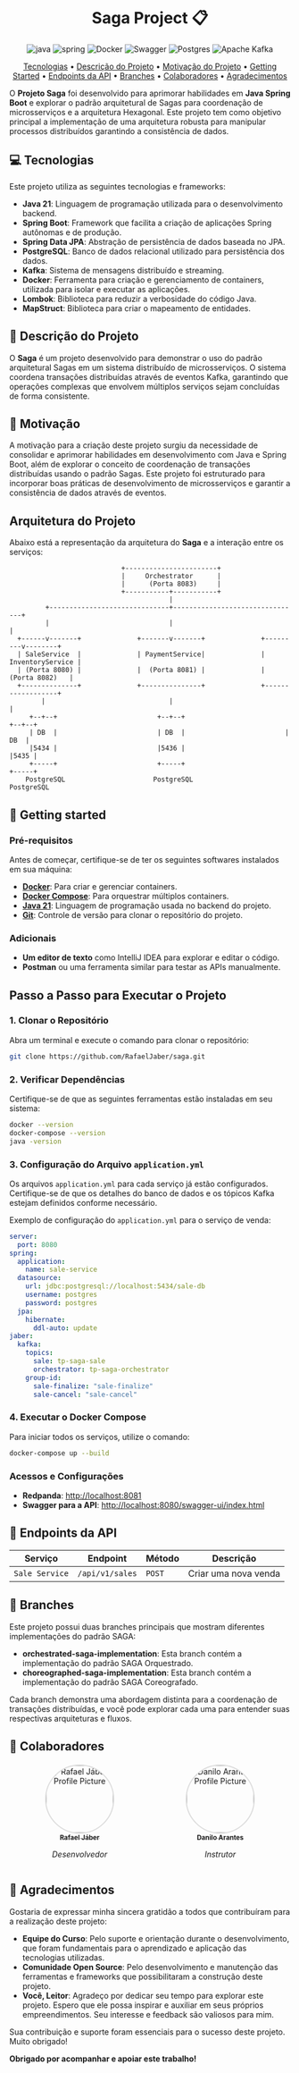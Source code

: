[JAVA_BADGE]: https://img.shields.io/badge/java-%23ED8B00.svg?style=for-the-badge&logo=openjdk&logoColor=white
[SPRING_BADGE]: https://img.shields.io/badge/spring-%236DB33F.svg?style=for-the-badge&logo=spring&logoColor=white
[SWAGGER_BADGE]: https://img.shields.io/badge/-Swagger-%23Clojure?style=for-the-badge&logo=swagger&logoColor=white
[DOCKER_BADGE]: https://img.shields.io/badge/docker-%230db7ed.svg?style=for-the-badge&logo=docker&logoColor=white
[POSTGRES_BADGE]: https://img.shields.io/badge/postgres-%23316192.svg?style=for-the-badge&logo=postgresql&logoColor=white
[KAFKA_BADGE]: https://img.shields.io/badge/Apache%20Kafka-000?style=for-the-badge&logo=apachekafka

<h1 align="center" style="font-weight: bold;">Saga Project 📋</h1>

<div style="text-align: center;">

![java][JAVA_BADGE]
![spring][SPRING_BADGE]
![Docker][DOCKER_BADGE]
![Swagger][SWAGGER_BADGE]
![Postgres][POSTGRES_BADGE]
![Apache Kafka][KAFKA_BADGE]

</div>

<p align="center">
 <a href="#tech">Tecnologias</a> • 
 <a href="#description">Descrição do Projeto</a> • 
 <a href="#motivation">Motivação do Projeto</a> • 
 <a href="#started">Getting Started</a> • 
 <a href="#routes">Endpoints da API</a> •
 <a href="#branches">Branches</a> •
 <a href="#colab">Colaboradores</a> • 
 <a href="#thanks">Agradecimentos</a>
</p>

O **Projeto Saga** foi desenvolvido para aprimorar habilidades em **Java Spring Boot** e explorar o padrão arquitetural de Sagas para coordenação de microsserviços e a arquitetura Hexagonal. Este projeto tem como objetivo principal a implementação de uma arquitetura robusta para manipular processos distribuídos garantindo a consistência de dados.

## 💻 Tecnologias

Este projeto utiliza as seguintes tecnologias e frameworks:

- **Java 21**: Linguagem de programação utilizada para o desenvolvimento backend.
- **Spring Boot**: Framework que facilita a criação de aplicações Spring autônomas e de produção.
- **Spring Data JPA**: Abstração de persistência de dados baseada no JPA.
- **PostgreSQL**: Banco de dados relacional utilizado para persistência dos dados.
- **Kafka**: Sistema de mensagens distribuído e streaming.
- **Docker**: Ferramenta para criação e gerenciamento de containers, utilizada para isolar e executar as aplicações.
- **Lombok**: Biblioteca para reduzir a verbosidade do código Java.
- **MapStruct**: Biblioteca para criar o mapeamento de entidades.

<h2 id="description">📝 Descrição do Projeto</h2>

O **Saga** é um projeto desenvolvido para demonstrar o uso do padrão arquitetural Sagas em um sistema distribuído de microsserviços. O sistema coordena transações distribuídas através de eventos Kafka, garantindo que operações complexas que envolvem múltiplos serviços sejam concluídas de forma consistente.

<h2 id="motivation">🌟 Motivação</h2>

A motivação para a criação deste projeto surgiu da necessidade de consolidar e aprimorar habilidades em desenvolvimento com Java e Spring Boot, além de explorar o conceito de coordenação de transações distribuídas usando o padrão Sagas. Este projeto foi estruturado para incorporar boas práticas de desenvolvimento de microsserviços e garantir a consistência de dados através de eventos.

## Arquitetura do Projeto

Abaixo está a representação da arquitetura do **Saga** e a interação entre os serviços:

```plaintext
                            +-----------------------+
                            |     Orchestrator      |
                            |      (Porta 8083)     |
                            +-----------+-----------+
                                        |
         +------------------------------+--------------------------------+
         |                              |                                |              
  +------v-------+              +-------v-------+              +---------v--------+       
  | SaleService  |              | PaymentService|              | InventoryService |  
  | (Porta 8080) |              |  (Porta 8081) |              |   (Porta 8082)   |  
  +--------------+              +---------------+              +------------------+ 
        |                               |                               |
     +--+--+                         +--+--+                         +--+--+ 
     | DB  |                         | DB  |                         | DB  | 
     |5434 |                         |5436 |                         |5435 |
     +-----+                         +-----+                         +-----+
    PostgreSQL                      PostgreSQL                      PostgreSQL
```

<h2 id="started">🚀 Getting started</h2>

### Pré-requisitos

Antes de começar, certifique-se de ter os seguintes softwares instalados em sua máquina:

- **[Docker](https://www.docker.com/)**: Para criar e gerenciar containers.
- **[Docker Compose](https://docs.docker.com/compose/)**: Para orquestrar múltiplos containers.
- **[Java 21](https://www.oracle.com/java/technologies/javase-jdk21-downloads.html)**: Linguagem de programação usada no backend do projeto.
- **[Git](https://git-scm.com/)**: Controle de versão para clonar o repositório do projeto.

### Adicionais

- **Um editor de texto** como IntelliJ IDEA para explorar e editar o código.
- **Postman** ou uma ferramenta similar para testar as APIs manualmente.

## Passo a Passo para Executar o Projeto

### 1. Clonar o Repositório

Abra um terminal e execute o comando para clonar o repositório:

```bash
git clone https://github.com/RafaelJaber/saga.git
```

### 2. Verificar Dependências

Certifique-se de que as seguintes ferramentas estão instaladas em seu sistema:

```bash
docker --version
docker-compose --version
java -version
```

### 3. Configuração do Arquivo `application.yml`

Os arquivos `application.yml` para cada serviço já estão configurados. Certifique-se de que os detalhes do banco de dados e os tópicos Kafka estejam definidos conforme necessário.

Exemplo de configuração do `application.yml` para o serviço de venda:

```yaml
server:
  port: 8080
spring:
  application:
    name: sale-service
  datasource:
    url: jdbc:postgresql://localhost:5434/sale-db
    username: postgres
    password: postgres
  jpa:
    hibernate:
      ddl-auto: update
jaber:
  kafka:
    topics:
      sale: tp-saga-sale
      orchestrator: tp-saga-orchestrator
    group-id:
      sale-finalize: "sale-finalize"
      sale-cancel: "sale-cancel"
```

### 4. Executar o Docker Compose

Para iniciar todos os serviços, utilize o comando:

```bash
docker-compose up --build
```

### Acessos e Configurações

- **Redpanda**: [http://localhost:8081](http://localhost:8081)
- **Swagger para a API**: [http://localhost:8080/swagger-ui/index.html](http://localhost:8080/swagger-ui/index.html#/)

<h2 id="routes">📍 Endpoints da API</h2>

| **Serviço**       | **Endpoint**                        | **Método** | **Descrição**             |
|-------------------|-------------------------------------|------------|---------------------------|
| `Sale Service`    | `/api/v1/sales`                     | `POST`     | Criar uma nova venda      |

<h2 id="branches">🔀 Branches</h2>

Este projeto possui duas branches principais que mostram diferentes implementações do padrão SAGA:

- **orchestrated-saga-implementation**: Esta branch contém a implementação do padrão SAGA Orquestrado.
- **choreographed-saga-implementation**: Esta branch contém a implementação do padrão SAGA Coreografado.

Cada branch demonstra uma abordagem distinta para a coordenação de transações distribuídas, e você pode explorar cada uma para entender suas respectivas arquiteturas e fluxos.

<h2 id="colab">🤝 Colaboradores</h2>

<div style="display: flex; justify-content: space-around; align-items: center; margin-top: 20px;">

  <div style="text-align: center;">
    <a href="https://github.com/rafaeljaber" target="_blank">
      <img src="https://github.com/rafaeljaber.png" width="120px;" alt="Rafael Jáber Profile Picture" style="border-radius: 50%; border: 2px solid #ddd;"/>
      <br>
      <sub>
        <b>Rafael Jáber</b>
      </sub>
    </a>
    <p style="font-style: italic;">Desenvolvedor</p>
  </div>

<div style="text-align: center;">
    <a href="https://www.udemy.com/user/danilo-arantes-4/" target="_blank">
      <img src="https://img-b.udemycdn.com/user/200_H/39379932_55db_2.jpg" width="120px;" alt="Danilo Arantes Profile Picture" style="border-radius: 50%; border: 2px solid #ddd;"/>
      <br>
      <sub>
        <b>Danilo Arantes</b>
      </sub>
    </a>
    <p style="font-style: italic;">Instrutor</p>
  </div>

</div>

<h2 id="thanks">🙏 Agradecimentos</h2>

Gostaria de expressar minha sincera gratidão a todos que contribuíram para a realização deste projeto:

- **Equipe do Curso**: Pelo suporte e orientação durante o desenvolvimento, que foram fundamentais para o aprendizado e aplicação das tecnologias utilizadas.
- **Comunidade Open Source**: Pelo desenvolvimento e manutenção das ferramentas e frameworks que possibilitaram a construção deste projeto.
- **Você, Leitor**: Agradeço por dedicar seu tempo para explorar este projeto. Espero que ele possa inspirar e auxiliar em seus próprios empreendimentos. Seu interesse e feedback são valiosos para mim.

Sua contribuição e suporte foram essenciais para o sucesso deste projeto. Muito obrigado!

**Obrigado por acompanhar e apoiar este trabalho!**